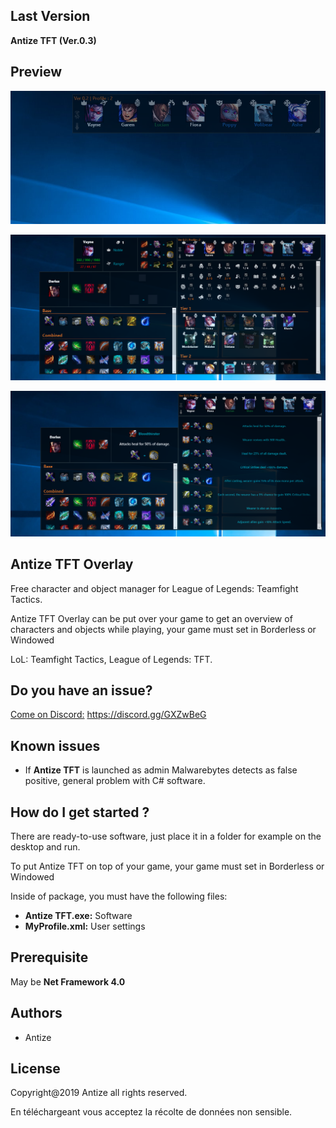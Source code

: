 
## Last Version
**Antize TFT (Ver.0.3)**


## Preview
<p align="center">
  
![Preview](Exemple1.png)

![Preview](Exemple2.png)

![Preview](Exemple3.png)

</p>

## Antize TFT Overlay
Free character and object manager for League of Legends: Teamfight Tactics.

Antize TFT Overlay can be put over your game to get an overview of characters and objects while playing, your game must set in Borderless or Windowed

LoL: Teamfight Tactics, League of Legends: TFT.

## Do you have an issue?
[Come on Discord:](https://discord.gg/GXZwBeG) https://discord.gg/GXZwBeG

## Known issues
- If **Antize TFT** is launched as admin Malwarebytes detects as false positive, general problem with C# software.

## How do I get started ?
There are ready-to-use software, just place it in a folder for example on the desktop and run.

To put Antize TFT on top of your game, your game must set in Borderless or Windowed

Inside of package, you must have the following files:
- **Antize TFT.exe:** Software
- **MyProfile.xml:** User settings

## Prerequisite
May be **Net Framework 4.0**

## Authors
- Antize

## License
Copyright@2019 Antize all rights reserved.

En téléchargeant vous acceptez la récolte de données non sensible.

